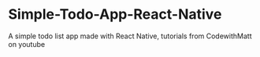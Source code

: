 # Simple-Todo-App-React-Native
A simple todo list app made with React Native, tutorials from CodewithMatt on youtube
